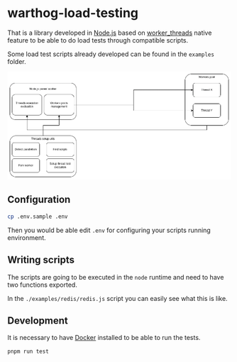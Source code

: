 # warthog-load-testing

That is a library developed in <a href="https://nodejs.org">Node.js</a> based on <a href="https://nodejs.org/api/worker_threads.html">worker_threads</a> native feature to be able to do load tests through compatible scripts.

Some load test scripts already developed can be found in the `examples` folder.

<img src="docs/diagrams/how_it_works_internals.drawio.png" />

## Configuration

```bash
cp .env.sample .env
```

Then you would be able edit `.env` for configuring your scripts running environment.

## Writing scripts

The scripts are going to be executed in the `node` runtime and need to have two functions exported.

In the `./examples/redis/redis.js` script you can easily see what this is like.

## Development

It is necessary to have <a href="https://www.docker.com/">Docker</a> installed to be able to run the tests.

```bash
pnpm run test
```